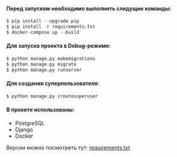 #### Перед запуском необходимо выполнить следущие команды:
``` python
$ pip install --upgrade pip 
$ pip install -r requirements.txt
$ docker-compose up --build
```

#### Для запуска проекта в Debug-режиме:
``` python
$ python manage.py makemigrations
$ python manage.py migrate
$ python manage.py runserver
```

#### Для создания суперпользователя:
``` python
$ python manage.py createsuperuser
```

#### В проекте использованы:
* PostgreSQL
* Django
* Docker

Версии можно посмотреть тут: [requirements.txt](jetbrains://pycharm/navigate/reference?project=UpTrader&path=menu_tree/requirements.txt)
